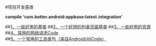 #项目开发基类

**compile 'com.better.android:appbase:latest.integration'**

##[1、一些好用的基类](./readme/README_Base.md "一些好用的基类")
##[2、一个好用的列表页面基类](./readme/README_RecyclerView.md "一个好用的列表页面基类")
##[3、一些好用的资源](./readme/README_Resources.md "一些好用的资源")
##[4、常用的网络请求Code](./readme/README_ResponseCode.md "常用的网络请求Code")
##[5、一个常用的工具类包（来自AndroidUtilCode）](https://github.com/Blankj/AndroidUtilCode "一个常用的工具类包（来自AndroidUtilCode）")
